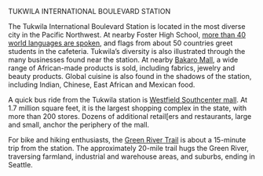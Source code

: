 TUKWILA INTERNATIONAL BOULEVARD STATION
 
The Tukwila International Boulevard Station is located in the most diverse city in the Pacific Northwest. At nearby Foster High School, [more than 40 world languages are spoken](http://www.seattletimes.com/education-lab/the-revival-of-foster-high-a-school-filled-with-refugees-makes-a-comeback/), and flags from about 50 countries greet students in the cafeteria. Tukwila’s diversity is also illustrated through the many businesses found near the station. At nearby [Bakaro Mall](https://www.youtube.com/watch?v=F-n4akU0XwQ), a wide range of African-made products is sold, including fabrics, jewelry and beauty products. Global cuisine is also found in the shadows of the station, including Indian, Chinese, East African and Mexican food.
 
A quick bus ride from the Tukwila station is [Westfield Southcenter mall](https://www.westfield.com/southcenter). At 1.7 million square feet, it is the largest shopping complex in the state, with more than 200 stores. Dozens of additional retail[ers and restaurants, large and small, anchor the periphery of the mall.
 
For bike and hiking enthusiasts, the [Green River Trail](http://www.kingcounty.gov/services/parks-recreation/parks/trails/regional-trails/popular-trails/green-river.aspx) is about a 15-minute trip from the station. The approximately 20-mile trail hugs the Green River, traversing farmland, industrial and warehouse areas, and suburbs, ending in Seattle. 
